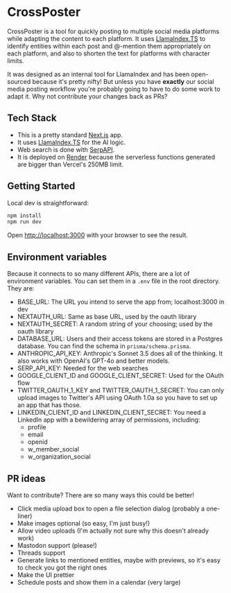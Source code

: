 # CrossPoster

CrossPoster is a tool for quickly posting to multiple social media platforms while adapting the content to each platform. It uses [LlamaIndex.TS](https://ts.llamaindex.ai/) to identify entities within each post and @-mention them appropriately on each platform, and also to shorten the text for platforms with character limits.

It was designed as an internal tool for LlamaIndex and has been open-sourced because it's pretty nifty! But unless you have <b>exactly</b> our social media posting workflow you're probably going to have to do some work to adapt it. Why not contribute your changes back as PRs?

## Tech Stack

* This is a pretty standard [Next.js](https://nextjs.org) app.
* It uses [LlamaIndex.TS](https://ts.llamaindex.ai/) for the AI logic.
* Web search is done with [SerpAPI](https://serpapi.com/).
* It is deployed on [Render](https://render.com/) because the serverless functions generated are bigger than Vercel's 250MB limit.

## Getting Started

Local dev is straightforward:

```bash
npm install
npm run dev
```

Open [http://localhost:3000](http://localhost:3000) with your browser to see the result.

## Environment variables

Because it connects to so many different APIs, there are a lot of environment variables. You can set them in a `.env` file in the root directory. They are:

* BASE_URL: The URL you intend to serve the app from; localhost:3000 in dev
* NEXTAUTH_URL: Same as base URL, used by the oauth library
* NEXTAUTH_SECRET: A random string of your choosing; used by the oauth library
* DATABASE_URL: Users and their access tokens are stored in a Postgres database. You can find the schema in `prisma/schema.prisma`.
* ANTHROPIC_API_KEY: Anthropic's Sonnet 3.5 does all of the thinking. It also works with OpenAI's GPT-4o and better models.
* SERP_API_KEY: Needed for the web searches
* GOOGLE_CLIENT_ID and GOOGLE_CLIENT_SECRET: Used for the OAuth flow
* TWITTER_OAUTH_1_KEY and TWITTER_OAUTH_1_SECRET: You can only upload images to Twitter's API using OAuth 1.0a so you have to set up an app that has those.
* LINKEDIN_CLIENT_ID and LINKEDIN_CLIENT_SECRET: You need a LinkedIn app with a bewildering array of permissions, including:
  * profile
  * email
  * openid
  * w_member_social
  * w_organization_social

## PR ideas

Want to contribute? There are so many ways this could be better!

* Click media upload box to open a file selection dialog (probably a one-liner)
* Make images optional (so easy, I'm just busy!)
* Allow video uploads (I'm actually not sure why this doesn't already work)
* Mastodon support (please!)
* Threads support
* Generate links to mentioned entities, maybe with previews, so it's easy to check you got the right ones
* Make the UI prettier
* Schedule posts and show them in a calendar (very large)
